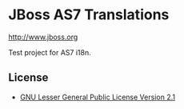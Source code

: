 JBoss AS7 Translations
========================
http://www.jboss.org

Test project for AS7 i18n.

License
-------
* [GNU Lesser General Public License Version 2.1](http://www.gnu.org/licenses/lgpl-2.1-standalone.html)

